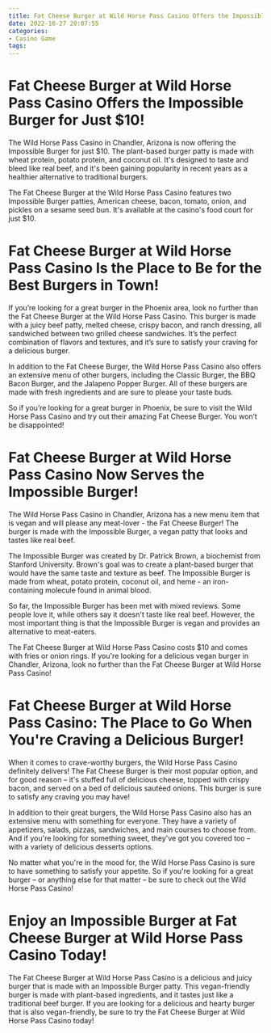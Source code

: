 ```yaml
---
title: Fat Cheese Burger at Wild Horse Pass Casino Offers the Impossible Burger for Just $10!
date: 2022-10-27 20:07:55
categories:
- Casino Game
tags:
---
```



#  Fat Cheese Burger at Wild Horse Pass Casino Offers the Impossible Burger for Just $10!

The Wild Horse Pass Casino in Chandler, Arizona is now offering the Impossible Burger for just $10. The plant-based burger patty is made with wheat protein, potato protein, and coconut oil. It's designed to taste and bleed like real beef, and it's been gaining popularity in recent years as a healthier alternative to traditional burgers.



The Fat Cheese Burger at the Wild Horse Pass Casino features two Impossible Burger patties, American cheese, bacon, tomato, onion, and pickles on a sesame seed bun. It's available at the casino's food court for just $10.

#  Fat Cheese Burger at Wild Horse Pass Casino Is the Place to Be for the Best Burgers in Town!

If you’re looking for a great burger in the Phoenix area, look no further than the Fat Cheese Burger at the Wild Horse Pass Casino. This burger is made with a juicy beef patty, melted cheese, crispy bacon, and ranch dressing, all sandwiched between two grilled cheese sandwiches. It’s the perfect combination of flavors and textures, and it’s sure to satisfy your craving for a delicious burger.

In addition to the Fat Cheese Burger, the Wild Horse Pass Casino also offers an extensive menu of other burgers, including the Classic Burger, the BBQ Bacon Burger, and the Jalapeno Popper Burger. All of these burgers are made with fresh ingredients and are sure to please your taste buds.

So if you’re looking for a great burger in Phoenix, be sure to visit the Wild Horse Pass Casino and try out their amazing Fat Cheese Burger. You won’t be disappointed!

#  Fat Cheese Burger at Wild Horse Pass Casino Now Serves the Impossible Burger!

The Wild Horse Pass Casino in Chandler, Arizona has a new menu item that is vegan and will please any meat-lover - the Fat Cheese Burger! The burger is made with the Impossible Burger, a vegan patty that looks and tastes like real beef.

The Impossible Burger was created by Dr. Patrick Brown, a biochemist from Stanford University. Brown's goal was to create a plant-based burger that would have the same taste and texture as beef. The Impossible Burger is made from wheat, potato protein, coconut oil, and heme - an iron-containing molecule found in animal blood.

So far, the Impossible Burger has been met with mixed reviews. Some people love it, while others say it doesn't taste like real beef. However, the most important thing is that the Impossible Burger is vegan and provides an alternative to meat-eaters.

The Fat Cheese Burger at Wild Horse Pass Casino costs $10 and comes with fries or onion rings. If you're looking for a delicious vegan burger in Chandler, Arizona, look no further than the Fat Cheese Burger at Wild Horse Pass Casino!

#  Fat Cheese Burger at Wild Horse Pass Casino: The Place to Go When You're Craving a Delicious Burger!

When it comes to crave-worthy burgers, the Wild Horse Pass Casino definitely delivers! The Fat Cheese Burger is their most popular option, and for good reason – it's stuffed full of delicious cheese, topped with crispy bacon, and served on a bed of delicious sautéed onions. This burger is sure to satisfy any craving you may have!

In addition to their great burgers, the Wild Horse Pass Casino also has an extensive menu with something for everyone. They have a variety of appetizers, salads, pizzas, sandwiches, and main courses to choose from. And if you're looking for something sweet, they've got you covered too – with a variety of delicious desserts options.

No matter what you're in the mood for, the Wild Horse Pass Casino is sure to have something to satisfy your appetite. So if you're looking for a great burger – or anything else for that matter – be sure to check out the Wild Horse Pass Casino!

#  Enjoy an Impossible Burger at Fat Cheese Burger at Wild Horse Pass Casino Today!

The Fat Cheese Burger at Wild Horse Pass Casino is a delicious and juicy burger that is made with an Impossible Burger patty. This vegan-friendly burger is made with plant-based ingredients, and it tastes just like a traditional beef burger. If you are looking for a delicious and hearty burger that is also vegan-friendly, be sure to try the Fat Cheese Burger at Wild Horse Pass Casino today!
